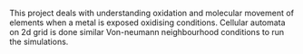 This project deals with understanding oxidation and molecular movement of elements when a metal is exposed oxidising conditions.
Cellular automata on 2d grid is done similar Von-neumann neighbourhood conditions to run the simulations.
